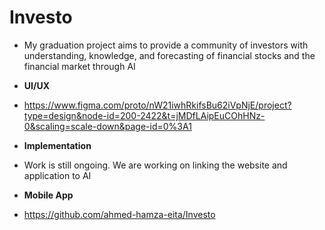# Investo 
* My graduation project aims to provide a community of investors with
understanding, knowledge, and forecasting of financial stocks and the
financial market through AI

* **UI/UX**
* https://www.figma.com/proto/nW21iwhRkifsBu62iVpNjE/project?type=design&node-id=200-2422&t=jMDfLAipEuCOhHNz-0&scaling=scale-down&page-id=0%3A1

* **Implementation** 
* Work is still ongoing. We are working on linking the website and application to AI


* **Mobile App**
* https://github.com/ahmed-hamza-eita/Investo
